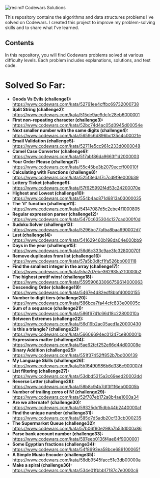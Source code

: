 ![resim](https://github.com/user-attachments/assets/158c5d1a-1ae8-4ce7-b166-96f2ca94894f)# Codewars Solutions

This repository contains the algorithms and data structures problems I've solved on Codewars. I created this project to improve my problem-solving skills and to share what I've learned.

## Contents

In this repository, you will find Codewars problems solved at various difficulty levels. Each problem includes explanations, solutions, and test code.

# Solved So Far:
- **Goods Vs Evils (challenge1):** https://www.codewars.com/kata/52761ee4cffbc69732000738
- **Split String (challenge2):** https://www.codewars.com/kata/515de9ae9dcfc28eb6000001
- **First non-repeating character (challenge3):** https://www.codewars.com/kata/52bc74d4ac05d0945d00054e
- **Next smaller number with the same digits (challenge4):** https://www.codewars.com/kata/5659c6d896bc135c4c00021e
- **Email Validation (challenge5):** https://www.codewars.com/kata/52711e5cc961c233d0000048
- **Camel Case Converter (challenge6):** https://www.codewars.com/kata/517abf86da9663f1d2000003
- **Your Order Please (challenge7):** https://www.codewars.com/kata/55c45be3b2079eccff00010f
- **Calculating with Functions (challenge8):** https://www.codewars.com/kata/525f3eda17c7cd9f9e000b39
- **Lottery Ticket (challenge9):** https://www.codewars.com/kata/57f625992f4d53c24200070e
- **Highest and Lowest (challenge10):** https://www.codewars.com/kata/554b4ac871d6813a03000035
- **The 'if' function (challenge11):** https://www.codewars.com/kata/54147087d5c2ebe4f1000805
- **Regular expression parser (challenge12):** https://www.codewars.com/kata/5470c635304c127cad000f0d
- **Sudoku Solver (challenge13):** https://www.codewars.com/kata/5296bc77afba8baa690002d7
- **Last (challenge14):** https://www.codewars.com/kata/541629460b198da04e000bb9
- **Days in the year (challenge15):** https://www.codewars.com/kata/56d6c333c9ae3fc32800070f
- **Remove duplicates from list (challenge16):** https://www.codewars.com/kata/57a5b0dfcf1fa526bb000118
- **Find the smallest integer in the array (challenge17):** https://www.codewars.com/kata/55a2d7ebe362935a210000b2
- **The highest protif wins! (challenge18):** https://www.codewars.com/kata/559590633066759614000063
- **Descending Order (challenge19):** https://www.codewars.com/kata/5467e4d82edf8bbf40000155
- **Number to digit tiers (challenge20):** https://www.codewars.com/kata/586bca7fa44cfc833e00005c
- **Sum of a sequance (challenge21):** https://www.codewars.com/kata/586f6741c66d18c22800010a
- **Between Extremes (challenge22):** https://www.codewars.com/kata/56d19b2ac05aed1a20000430
- **Is this a triangle? (challenge23):** https://www.codewars.com/kata/56606694ec01347ce800001b
- **Expressions matter (challenge24):** https://www.codewars.com/kata/5ae62fcf252e66d44d00008e
- **Binary Addition (challenge25):** https://www.codewars.com/kata/551f37452ff852b7bd000139
- **My Language Skills (challenge26):** https://www.codewars.com/kata/5b16490986b6d336c900007d
- **List filtering (challenge27):** https://www.codewars.com/kata/53dbd5315a3c69eed20002dd
- **Reverse Letter (challenge28):** https://www.codewars.com/kata/58b8c94b7df3f116eb00005b
- **Number of trailing zeros of N! (challenge29):** https://www.codewars.com/kata/52f787eb172a8b4ae1000a34
- **Are we alternate? (challenge30):** https://www.codewars.com/kata/59325dc15dbb44b2440000af
- **Find the unique number (challenge31):** https://www.codewars.com/kata/585d7d5adb20cf33cb000235
- **The Supermarket Queue (challenge32):** https://www.codewars.com/kata/57b06f90e298a7b53d000a86
- **Parse bank account number (challenge33):** https://www.codewars.com/kata/597eeb0136f4ae84f9000001
- **Some Egyptian fractions (challenge34):** https://www.codewars.com/kata/54f8693ea58bce689100065f
- **A Simple Music Encoder (challenge35):** https://www.codewars.com/kata/58db9545facc51e3db00000a
- **Make a spiral (challenge36):** https://www.codewars.com/kata/534e01fbbb17187c7e0000c6

